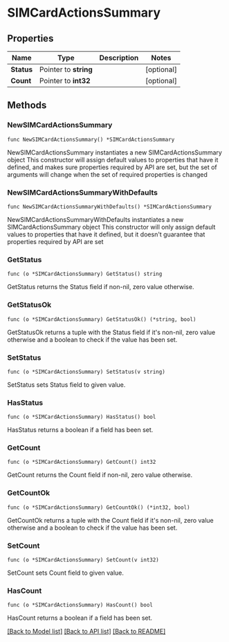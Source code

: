 # SIMCardActionsSummary

## Properties

Name | Type | Description | Notes
------------ | ------------- | ------------- | -------------
**Status** | Pointer to **string** |  | [optional] 
**Count** | Pointer to **int32** |  | [optional] 

## Methods

### NewSIMCardActionsSummary

`func NewSIMCardActionsSummary() *SIMCardActionsSummary`

NewSIMCardActionsSummary instantiates a new SIMCardActionsSummary object
This constructor will assign default values to properties that have it defined,
and makes sure properties required by API are set, but the set of arguments
will change when the set of required properties is changed

### NewSIMCardActionsSummaryWithDefaults

`func NewSIMCardActionsSummaryWithDefaults() *SIMCardActionsSummary`

NewSIMCardActionsSummaryWithDefaults instantiates a new SIMCardActionsSummary object
This constructor will only assign default values to properties that have it defined,
but it doesn't guarantee that properties required by API are set

### GetStatus

`func (o *SIMCardActionsSummary) GetStatus() string`

GetStatus returns the Status field if non-nil, zero value otherwise.

### GetStatusOk

`func (o *SIMCardActionsSummary) GetStatusOk() (*string, bool)`

GetStatusOk returns a tuple with the Status field if it's non-nil, zero value otherwise
and a boolean to check if the value has been set.

### SetStatus

`func (o *SIMCardActionsSummary) SetStatus(v string)`

SetStatus sets Status field to given value.

### HasStatus

`func (o *SIMCardActionsSummary) HasStatus() bool`

HasStatus returns a boolean if a field has been set.

### GetCount

`func (o *SIMCardActionsSummary) GetCount() int32`

GetCount returns the Count field if non-nil, zero value otherwise.

### GetCountOk

`func (o *SIMCardActionsSummary) GetCountOk() (*int32, bool)`

GetCountOk returns a tuple with the Count field if it's non-nil, zero value otherwise
and a boolean to check if the value has been set.

### SetCount

`func (o *SIMCardActionsSummary) SetCount(v int32)`

SetCount sets Count field to given value.

### HasCount

`func (o *SIMCardActionsSummary) HasCount() bool`

HasCount returns a boolean if a field has been set.


[[Back to Model list]](../README.md#documentation-for-models) [[Back to API list]](../README.md#documentation-for-api-endpoints) [[Back to README]](../README.md)


